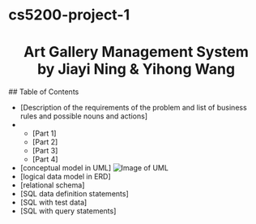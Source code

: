 # cs5200-project-1 
<h1 align="center">Art Gallery Management System
  <br>
  by Jiayi Ning & Yihong Wang
  <br>
</h1>
## Table of Contents

<!-- toc -->

- [Description of the requirements of the problem and list of business rules and possible nouns and actions]
- - [Part 1]
  - [Part 2]
  - [Part 3]
  - [Part 4]
- [conceptual model in UML]
![Image of UML]()
- [logical data model in ERD]
- [relational schema]
- [SQL data definition statements]
- [SQL with test data]
- [SQL with query statements]

<!-- tocstop -->

